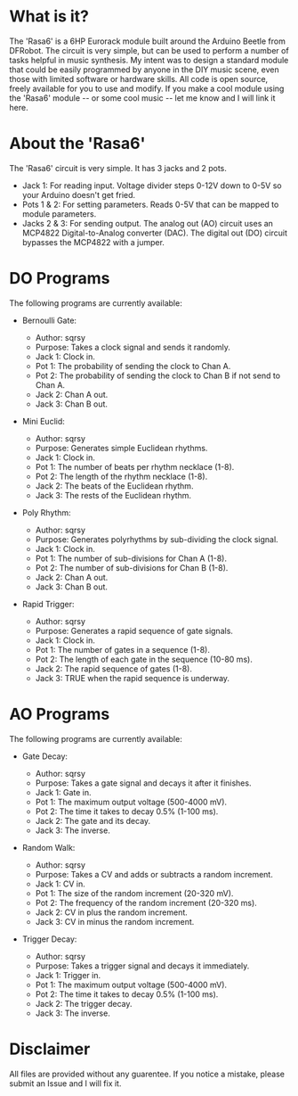 # What is it?

The 'Rasa6' is a 6HP Eurorack module built around the Arduino Beetle from DFRobot. The circuit is very simple, but can be used to perform a number of tasks helpful in music synthesis. My intent was to design a standard module that could be easily programmed by anyone in the DIY music scene, even those with limited software or hardware skills. All code is open source, freely available for you to use and modify. If you make a cool module using the 'Rasa6' module -- or some cool music -- let me know and I will link it here.

# About the 'Rasa6'

The 'Rasa6' circuit is very simple. It has 3 jacks and 2 pots.
* Jack 1: For reading input. Voltage divider steps 0-12V down to 0-5V so your Arduino doesn't get fried.
* Pots 1 & 2: For setting parameters. Reads 0-5V that can be mapped to module parameters.
* Jacks 2 & 3: For sending output. The analog out (AO) circuit uses an MCP4822 Digital-to-Analog converter (DAC). The digital out (DO) circuit bypasses the MCP4822 with a jumper.

# DO Programs

The following programs are currently available:

* Bernoulli Gate:
	* Author: sqrsy
	* Purpose: Takes a clock signal and sends it randomly.
	* Jack 1: Clock in.
	* Pot 1: The probability of sending the clock to Chan A.
	* Pot 2: The probability of sending the clock to Chan B if not send to Chan A.
	* Jack 2: Chan A out.
	* Jack 3: Chan B out.

* Mini Euclid:
	* Author: sqrsy
	* Purpose: Generates simple Euclidean rhythms.
	* Jack 1: Clock in.
	* Pot 1: The number of beats per rhythm necklace (1-8).
	* Pot 2: The length of the rhythm necklace (1-8).
	* Jack 2: The beats of the Euclidean rhythm.
	* Jack 3: The rests of the Euclidean rhythm.

* Poly Rhythm:
	* Author: sqrsy
	* Purpose: Generates polyrhythms by sub-dividing the clock signal.
	* Jack 1: Clock in.
	* Pot 1: The number of sub-divisions for Chan A (1-8).
	* Pot 2: The number of sub-divisions for Chan B (1-8).
	* Jack 2: Chan A out.
	* Jack 3: Chan B out.

* Rapid Trigger:
	* Author: sqrsy
	* Purpose: Generates a rapid sequence of gate signals.
	* Jack 1: Clock in.
	* Pot 1: The number of gates in a sequence (1-8).
	* Pot 2: The length of each gate in the sequence (10-80 ms).
	* Jack 2: The rapid sequence of gates (1-8).
	* Jack 3: TRUE when the rapid sequence is underway.

# AO Programs

The following programs are currently available:

* Gate Decay:
	* Author: sqrsy
	* Purpose: Takes a gate signal and decays it after it finishes.
	* Jack 1: Gate in.
	* Pot 1: The maximum output voltage (500-4000 mV).
	* Pot 2: The time it takes to decay 0.5% (1-100 ms).
	* Jack 2: The gate and its decay.
	* Jack 3: The inverse.

* Random Walk:
	* Author: sqrsy
	* Purpose: Takes a CV and adds or subtracts a random increment.
	* Jack 1: CV in.
	* Pot 1: The size of the random increment (20-320 mV).
	* Pot 2: The frequency of the random increment (20-320 ms).
	* Jack 2: CV in plus the random increment.
	* Jack 3: CV in minus the random increment.
	
* Trigger Decay:
	* Author: sqrsy
	* Purpose: Takes a trigger signal and decays it immediately.
	* Jack 1: Trigger in.
	* Pot 1: The maximum output voltage (500-4000 mV).
	* Pot 2: The time it takes to decay 0.5% (1-100 ms).
	* Jack 2: The trigger decay.
	* Jack 3: The inverse.

# Disclaimer

All files are provided without any guarentee. If you notice a mistake, please submit an Issue and I will fix it.